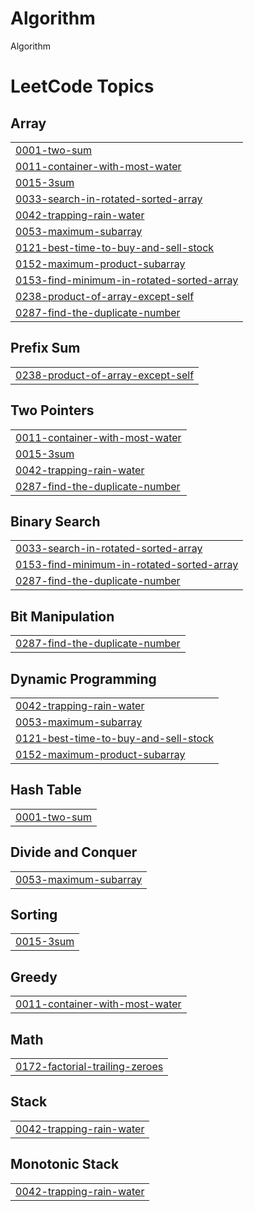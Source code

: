 # Algorithm
Algorithm

<!---LeetCode Topics Start-->
# LeetCode Topics
## Array
|  |
| ------- |
| [0001-two-sum](https://github.com/shinjuno123/Algorithm/tree/master/0001-two-sum) |
| [0011-container-with-most-water](https://github.com/shinjuno123/Algorithm/tree/master/0011-container-with-most-water) |
| [0015-3sum](https://github.com/shinjuno123/Algorithm/tree/master/0015-3sum) |
| [0033-search-in-rotated-sorted-array](https://github.com/shinjuno123/Algorithm/tree/master/0033-search-in-rotated-sorted-array) |
| [0042-trapping-rain-water](https://github.com/shinjuno123/Algorithm/tree/master/0042-trapping-rain-water) |
| [0053-maximum-subarray](https://github.com/shinjuno123/Algorithm/tree/master/0053-maximum-subarray) |
| [0121-best-time-to-buy-and-sell-stock](https://github.com/shinjuno123/Algorithm/tree/master/0121-best-time-to-buy-and-sell-stock) |
| [0152-maximum-product-subarray](https://github.com/shinjuno123/Algorithm/tree/master/0152-maximum-product-subarray) |
| [0153-find-minimum-in-rotated-sorted-array](https://github.com/shinjuno123/Algorithm/tree/master/0153-find-minimum-in-rotated-sorted-array) |
| [0238-product-of-array-except-self](https://github.com/shinjuno123/Algorithm/tree/master/0238-product-of-array-except-self) |
| [0287-find-the-duplicate-number](https://github.com/shinjuno123/Algorithm/tree/master/0287-find-the-duplicate-number) |
## Prefix Sum
|  |
| ------- |
| [0238-product-of-array-except-self](https://github.com/shinjuno123/Algorithm/tree/master/0238-product-of-array-except-self) |
## Two Pointers
|  |
| ------- |
| [0011-container-with-most-water](https://github.com/shinjuno123/Algorithm/tree/master/0011-container-with-most-water) |
| [0015-3sum](https://github.com/shinjuno123/Algorithm/tree/master/0015-3sum) |
| [0042-trapping-rain-water](https://github.com/shinjuno123/Algorithm/tree/master/0042-trapping-rain-water) |
| [0287-find-the-duplicate-number](https://github.com/shinjuno123/Algorithm/tree/master/0287-find-the-duplicate-number) |
## Binary Search
|  |
| ------- |
| [0033-search-in-rotated-sorted-array](https://github.com/shinjuno123/Algorithm/tree/master/0033-search-in-rotated-sorted-array) |
| [0153-find-minimum-in-rotated-sorted-array](https://github.com/shinjuno123/Algorithm/tree/master/0153-find-minimum-in-rotated-sorted-array) |
| [0287-find-the-duplicate-number](https://github.com/shinjuno123/Algorithm/tree/master/0287-find-the-duplicate-number) |
## Bit Manipulation
|  |
| ------- |
| [0287-find-the-duplicate-number](https://github.com/shinjuno123/Algorithm/tree/master/0287-find-the-duplicate-number) |
## Dynamic Programming
|  |
| ------- |
| [0042-trapping-rain-water](https://github.com/shinjuno123/Algorithm/tree/master/0042-trapping-rain-water) |
| [0053-maximum-subarray](https://github.com/shinjuno123/Algorithm/tree/master/0053-maximum-subarray) |
| [0121-best-time-to-buy-and-sell-stock](https://github.com/shinjuno123/Algorithm/tree/master/0121-best-time-to-buy-and-sell-stock) |
| [0152-maximum-product-subarray](https://github.com/shinjuno123/Algorithm/tree/master/0152-maximum-product-subarray) |
## Hash Table
|  |
| ------- |
| [0001-two-sum](https://github.com/shinjuno123/Algorithm/tree/master/0001-two-sum) |
## Divide and Conquer
|  |
| ------- |
| [0053-maximum-subarray](https://github.com/shinjuno123/Algorithm/tree/master/0053-maximum-subarray) |
## Sorting
|  |
| ------- |
| [0015-3sum](https://github.com/shinjuno123/Algorithm/tree/master/0015-3sum) |
## Greedy
|  |
| ------- |
| [0011-container-with-most-water](https://github.com/shinjuno123/Algorithm/tree/master/0011-container-with-most-water) |
## Math
|  |
| ------- |
| [0172-factorial-trailing-zeroes](https://github.com/shinjuno123/Algorithm/tree/master/0172-factorial-trailing-zeroes) |
## Stack
|  |
| ------- |
| [0042-trapping-rain-water](https://github.com/shinjuno123/Algorithm/tree/master/0042-trapping-rain-water) |
## Monotonic Stack
|  |
| ------- |
| [0042-trapping-rain-water](https://github.com/shinjuno123/Algorithm/tree/master/0042-trapping-rain-water) |
<!---LeetCode Topics End-->